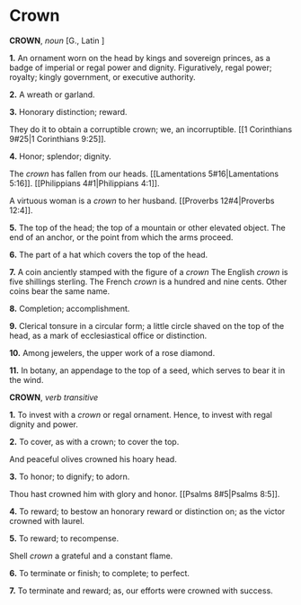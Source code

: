 # Crown

**CROWN**, _noun_ \[G., Latin \]

**1.** An ornament worn on the head by kings and sovereign princes, as a badge of imperial or regal power and dignity. Figuratively, regal power; royalty; kingly government, or executive authority.

**2.** A wreath or garland.

**3.** Honorary distinction; reward.

They do it to obtain a corruptible crown; we, an incorruptible. [[1 Corinthians 9#25|1 Corinthians 9:25]].

**4.** Honor; splendor; dignity.

The _crown_ has fallen from our heads. [[Lamentations 5#16|Lamentations 5:16]]. [[Philippians 4#1|Philippians 4:1]].

A virtuous woman is a _crown_ to her husband. [[Proverbs 12#4|Proverbs 12:4]].

**5.** The top of the head; the top of a mountain or other elevated object. The end of an anchor, or the point from which the arms proceed.

**6.** The part of a hat which covers the top of the head.

**7.** A coin anciently stamped with the figure of a _crown_ The English _crown_ is five shillings sterling. The French _crown_ is a hundred and nine cents. Other coins bear the same name.

**8.** Completion; accomplishment.

**9.** Clerical tonsure in a circular form; a little circle shaved on the top of the head, as a mark of ecclesiastical office or distinction.

**10.** Among jewelers, the upper work of a rose diamond.

**11.** In botany, an appendage to the top of a seed, which serves to bear it in the wind.

**CROWN**, _verb transitive_

**1.** To invest with a _crown_ or regal ornament. Hence, to invest with regal dignity and power.

**2.** To cover, as with a crown; to cover the top.

And peaceful olives crowned his hoary head.

**3.** To honor; to dignify; to adorn.

Thou hast crowned him with glory and honor. [[Psalms 8#5|Psalms 8:5]].

**4.** To reward; to bestow an honorary reward or distinction on; as the victor crowned with laurel.

**5.** To reward; to recompense.

Shell _crown_ a grateful and a constant flame.

**6.** To terminate or finish; to complete; to perfect.

**7.** To terminate and reward; as, our efforts were crowned with success.